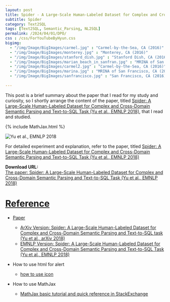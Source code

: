 ```yaml
---
layout: post
title: Spider - A Large-Scale Human-Labeled Dataset for Complex and Cross-Domain Semantic Parsing and Text-to-SQL Task
subtitle: Spider
category: Text2SQL
tags: [Text2SQL, Semantic_Parsing, NL2SQL]
permalink: /2024/04/01/DPO/
css : /css/ForYouTubeByHyun.css
bigimg: 
  - "/img/Image/BigImages/carmel.jpg" : "Carmel-by-the-Sea, CA (2016)"
  - "/img/Image/BigImages/monterey.jpg" : "Monterey, CA (2016)"
  - "/img/Image/BigImages/stanford_dish.jpg" : "Stanford Dish, CA (2016)"
  - "/img/Image/BigImages/marian_beach_in_sanfran.jpg" : "MRINA of San Francisco, CA (2016)"
  - "/img/Image/BigImages/carmel2.jpg" : "Carmel-by-the-Sea, CA (2016)"
  - "/img/Image/BigImages/marina.jpg" : "MRINA of San Francisco, CA (2016)"
  - "/img/Image/BigImages/sanfrancisco.jpg" : "San Francisco, CA (2016)"
  
---
```


This post is a brief summary about the paper that I read for my study and curiosity, so I shortly arrange the content of the paper, titled [Spider: A Large-Scale Human-Labeled Dataset for Complex and Cross-Domain Semantic Parsing and Text-to-SQL Task (Yu et al., EMNLP 2018)](https://aclanthology.org/D18-1425/), that I read and studied. 

{% include MathJax.html %}

![Yu et al., EMNLP 2018]()



For detailed experiment and explanation, refer to the paper, titled [Spider: A Large-Scale Human-Labeled Dataset for Complex and Cross-Domain Semantic Parsing and Text-to-SQL Task (Yu et al., EMNLP 2018)](https://aclanthology.org/D18-1425/)

<div class="alert alert-success" role="alert"><i class="fa fa-paperclip fa-lg"></i> <b>Download URL: </b><br>
  <a href="https://aclanthology.org/D18-1425/">The paper: Spider: A Large-Scale Human-Labeled Dataset for Complex and Cross-Domain Semantic Parsing and Text-to-SQL Task (Yu et al., EMNLP 2018)</div>

# Reference 

- Paper 
  - [ArXiv Version: Spider: A Large-Scale Human-Labeled Dataset for Complex and Cross-Domain Semantic Parsing and Text-to-SQL task (Yu et al., arXiv 2018)](https://arxiv.org/abs/1809.08887)
  - [EMNLP Version: Spider: A Large-Scale Human-Labeled Dataset for Complex and Cross-Domain Semantic Parsing and Text-to-SQL Task (Yu et al., EMNLP 2018)](https://aclanthology.org/D18-1425/)
  
- How to use html for alert
  - [how to use icon](http://idratherbewriting.com/documentation-theme-jekyll/mydoc_icons.html)
 
- How to use MathJax 
  - [MathJax basic tutorial and quick reference in StackExchange](https://math.meta.stackexchange.com/questions/5020/mathjax-basic-tutorial-and-quick-reference)

